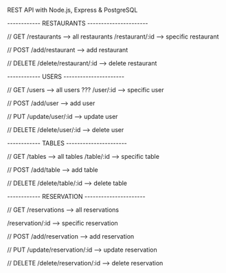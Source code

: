 REST API with Node.js, Express & PostgreSQL

------------ RESTAURANTS ----------------------

// GET
/restaurants --> all restaurants
/restaurant/:id --> specific restaurant

// POST
/add/restaurant --> add restaurant

// DELETE
/delete/restaurant/:id --> delete restaurant


------------ USERS ----------------------

// GET
/users --> all users ???
/user/:id --> specific user

// POST
/add/user --> add user

// PUT
/update/user/:id --> update user

// DELETE
/delete/user/:id --> delete user

------------ TABLES ----------------------

// GET
/tables --> all tables
/table/:id --> specific table

// POST
/add/table --> add table

// DELETE
/delete/table/:id --> delete table

------------ RESERVATION ----------------------

// GET
/reservations --> all reservations

/reservation/:id --> specific reservation

// POST
/add/reservation --> add reservation

// PUT
/update/reservation/:id --> update reservation

// DELETE
/delete/reservation/:id --> delete reservation